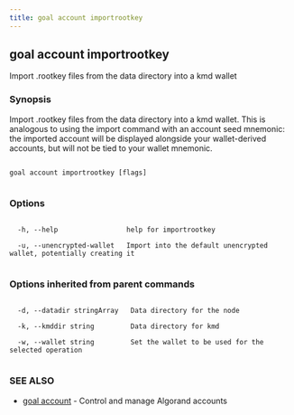 ```yaml
---
title: goal account importrootkey
---
```


## goal account importrootkey



Import .rootkey files from the data directory into a kmd wallet



### Synopsis



Import .rootkey files from the data directory into a kmd wallet. This is analogous to using the import command with an account seed mnemonic: the imported account will be displayed alongside your wallet-derived accounts, but will not be tied to your wallet mnemonic.




```

goal account importrootkey [flags]


```



### Options




```

  -h, --help                 help for importrootkey

  -u, --unencrypted-wallet   Import into the default unencrypted wallet, potentially creating it


```



### Options inherited from parent commands




```

  -d, --datadir stringArray   Data directory for the node

  -k, --kmddir string         Data directory for kmd

  -w, --wallet string         Set the wallet to be used for the selected operation


```



### SEE ALSO



* [goal account](../../account/account/)	 - Control and manage Algorand accounts



